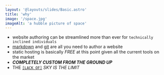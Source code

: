 ```yaml
---
layout: '@layouts/slides/Basic.astro'
title: 'why'
image: '/space.jpg'
imageAlt: 'a hubble picture of space'
---
```

- website authoring can be streamlined more than ever for `technically inclined individuals`
- <u>markdown</u> and <u>git</u> are all you need to author a website
- static hosting is basically *FREE* at this point given all the current tools on the market
- ***COMPLETELY CUSTOM FROM THE GROUND UP***
- THE <u>`[LACK OF]`</u> *SKY IS THE LIMIT*
